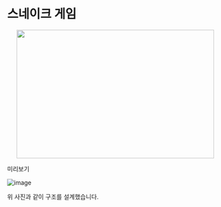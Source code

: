 # 스네이크 게임

<p align="center">
  <img width="460" height="300" src="https://github.com/riviea/Snake-Game/assets/12423098/8fcf8a23-7e3e-46cf-9012-18ac659c9fda">
</p>

미리보기


![image](https://github.com/riviea/Snake-Game/assets/12423098/a381c3cd-bdf6-46d2-9fd6-e5d4c81f8276)

위 사진과 같이 구조를 설계했습니다.
